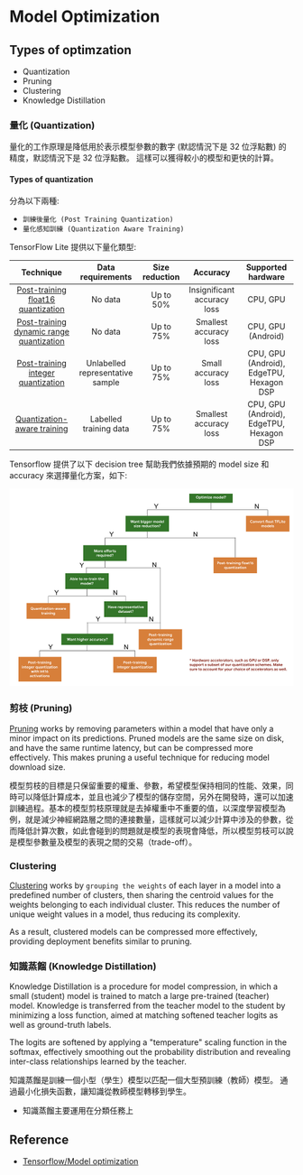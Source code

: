# Model Optimization

## Types of optimzation

- Quantization
- Pruning
- Clustering
- Knowledge Distillation

### 量化 (Quantization)

量化的工作原理是降低用於表示模型參數的數字 (默認情況下是 32 位浮點數) 的精度，默認情況下是 32 位浮點數。 這樣可以獲得較小的模型和更快的計算。

#### Types of quantization

分為以下兩種:

- `訓練後量化 (Post Training Quantization)`
- `量化感知訓練 (Quantization Aware Training)`

TensorFlow Lite 提供以下量化類型:

| Technique | Data requirements | Size reduction | Accuracy | Supported hardware |
| :-: | :-: | :-: | :-: | :-: |
| [Post-training float16 quantization](https://www.tensorflow.org/lite/performance/post_training_float16_quant) | No data | Up to 50% | Insignificant accuracy loss | CPU, GPU |
| [Post-training dynamic range quantization](https://www.tensorflow.org/lite/performance/post_training_quant) | No data | Up to 75% | Smallest accuracy loss | CPU, GPU (Android) |
| [Post-training integer quantization](https://www.tensorflow.org/lite/performance/post_training_integer_quant) | Unlabelled representative sample | Up to 75% | Small accuracy loss | CPU, GPU (Android), EdgeTPU, Hexagon DSP |
| [Quantization-aware training](https://www.tensorflow.org/model_optimization/guide/quantization/training) | Labelled training data | Up to 75% | Smallest accuracy loss | CPU, GPU (Android), EdgeTPU, Hexagon DSP |

Tensorflow 提供了以下 decision tree 幫助我們依據預期的 model size 和 accuracy 來選擇量化方案，如下:

![](images/quantization_decision_tree.png)

### 剪枝 (Pruning)

[Pruning](https://www.tensorflow.org/model_optimization/guide/pruning) works by removing parameters within a model that have only a minor impact on its predictions. Pruned models are the same size on disk, and have the same runtime latency, but can be compressed more effectively. This makes pruning a useful technique for reducing model download size.

模型剪枝的目標是只保留重要的權重、參數，希望模型保持相同的性能、效果，同時可以降低計算成本，並且也減少了模型的儲存空間，另外在開發時，還可以加速訓練過程。基本的模型剪枝原理就是去掉權重中不重要的值，以深度學習模型為例，就是減少神經網路層之間的連接數量，這樣就可以減少計算中涉及的參數，從而降低計算次數，如此會碰到的問題就是模型的表現會降低，所以模型剪枝可以說是模型參數量及模型的表現之間的交易（trade-off）。

### Clustering

[Clustering](https://www.tensorflow.org/model_optimization/guide/clustering) works by `grouping the weights` of each layer in a model into a predefined number of clusters, then sharing the centroid values for the weights belonging to each individual cluster. This reduces the number of unique weight values in a model, thus reducing its complexity.

As a result, clustered models can be compressed more effectively, providing deployment benefits similar to pruning.

### 知識蒸餾 (Knowledge Distillation)

Knowledge Distillation is a procedure for model compression, in which a small (student) model is trained to match a large pre-trained (teacher) model. Knowledge is transferred from the teacher model to the student by minimizing a loss function, aimed at matching softened teacher logits as well as ground-truth labels.

The logits are softened by applying a "temperature" scaling function in the softmax, effectively smoothing out the probability distribution and revealing inter-class relationships learned by the teacher.

知識蒸餾是訓練一個小型（學生）模型以匹配一個大型預訓練（教師）模型。 通過最小化損失函數，讓知識從教師模型轉移到學生。

- 知識蒸餾主要運用在分類任務上

## Reference

- [Tensorflow/Model optimization](https://www.tensorflow.org/lite/performance/model_optimization)
